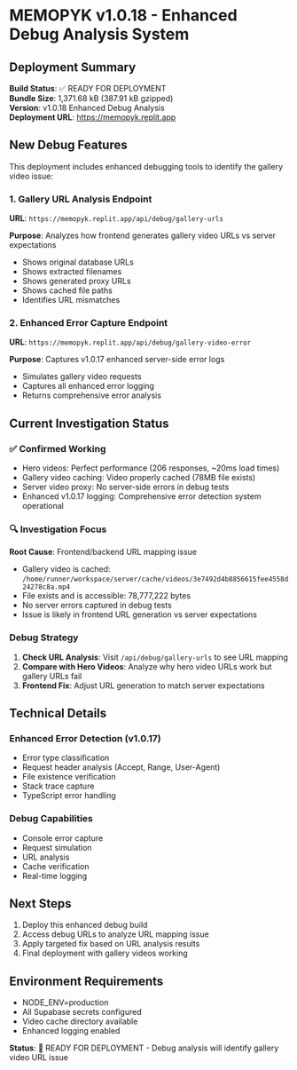 # MEMOPYK v1.0.18 - Enhanced Debug Analysis System

## Deployment Summary
**Build Status**: ✅ READY FOR DEPLOYMENT  
**Bundle Size**: 1,371.68 kB (387.91 kB gzipped)  
**Version**: v1.0.18 Enhanced Debug Analysis  
**Deployment URL**: https://memopyk.replit.app  

## New Debug Features
This deployment includes enhanced debugging tools to identify the gallery video issue:

### 1. Gallery URL Analysis Endpoint
**URL**: `https://memopyk.replit.app/api/debug/gallery-urls`

**Purpose**: Analyzes how frontend generates gallery video URLs vs server expectations
- Shows original database URLs
- Shows extracted filenames
- Shows generated proxy URLs
- Shows cached file paths
- Identifies URL mismatches

### 2. Enhanced Error Capture Endpoint
**URL**: `https://memopyk.replit.app/api/debug/gallery-video-error`

**Purpose**: Captures v1.0.17 enhanced server-side error logs
- Simulates gallery video requests
- Captures all enhanced error logging
- Returns comprehensive error analysis

## Current Investigation Status

### ✅ Confirmed Working
- Hero videos: Perfect performance (206 responses, ~20ms load times)
- Gallery video caching: Video properly cached (78MB file exists)
- Server video proxy: No server-side errors in debug tests
- Enhanced v1.0.17 logging: Comprehensive error detection system operational

### 🔍 Investigation Focus
**Root Cause**: Frontend/backend URL mapping issue
- Gallery video is cached: `/home/runner/workspace/server/cache/videos/3e7492d4b8856615fee4558d24278c8a.mp4`
- File exists and is accessible: 78,777,222 bytes
- No server errors captured in debug tests
- Issue is likely in frontend URL generation vs server expectations

### Debug Strategy
1. **Check URL Analysis**: Visit `/api/debug/gallery-urls` to see URL mapping
2. **Compare with Hero Videos**: Analyze why hero video URLs work but gallery URLs fail
3. **Frontend Fix**: Adjust URL generation to match server expectations

## Technical Details

### Enhanced Error Detection (v1.0.17)
- Error type classification
- Request header analysis (Accept, Range, User-Agent)
- File existence verification
- Stack trace capture
- TypeScript error handling

### Debug Capabilities
- Console error capture
- Request simulation
- URL analysis
- Cache verification
- Real-time logging

## Next Steps
1. Deploy this enhanced debug build
2. Access debug URLs to analyze URL mapping issue
3. Apply targeted fix based on URL analysis results
4. Final deployment with gallery videos working

## Environment Requirements
- NODE_ENV=production
- All Supabase secrets configured
- Video cache directory available
- Enhanced logging enabled

**Status**: 🚀 READY FOR DEPLOYMENT - Debug analysis will identify gallery video URL issue